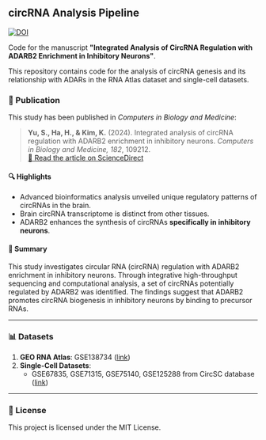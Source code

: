 ## circRNA Analysis Pipeline

[![DOI](https://img.shields.io/badge/DOI-10.1016%2Fj.compbiomed.2024.109212-blue)](https://doi.org/10.1016/j.compbiomed.2024.109212)

Code for the manuscript **"Integrated Analysis of CircRNA Regulation with ADARB2 Enrichment in Inhibitory Neurons"**.

This repository contains code for the analysis of circRNA genesis and its relationship with ADARs in the RNA Atlas dataset and single-cell datasets.


### 📄 Publication

This study has been published in *Computers in Biology and Medicine*:

> **Yu, S., Ha, H., & Kim, K.** (2024). Integrated analysis of circRNA regulation with ADARB2 enrichment in inhibitory neurons. *Computers in Biology and Medicine, 182*, 109212.  
> [🔗 Read the article on ScienceDirect](https://www.sciencedirect.com/science/article/abs/pii/S0010482524012976)


#### 🔍 Highlights
- Advanced bioinformatics analysis unveiled unique regulatory patterns of circRNAs in the brain.  
- Brain circRNA transcriptome is distinct from other tissues.  
- ADARB2 enhances the synthesis of circRNAs **specifically in inhibitory neurons**.


#### 🧠 Summary
This study investigates circular RNA (circRNA) regulation with ADARB2 enrichment in inhibitory neurons. Through integrative high-throughput sequencing and computational analysis, a set of circRNAs potentially regulated by ADARB2 was identified. The findings suggest that ADARB2 promotes circRNA biogenesis in inhibitory neurons by binding to precursor RNAs.

---

### 📊 Datasets

1. **GEO RNA Atlas**: GSE138734 ([link](https://www.ncbi.nlm.nih.gov/geo/query/acc.cgi?acc=GSE138734))  
2. **Single-Cell Datasets**:  
   - GSE67835, GSE71315, GSE75140, GSE125288 from CircSC database ([link](https://ngdc.cncb.ac.cn/circatlas/circSC/index.html))

---

### 📜 License

This project is licensed under the MIT License.
